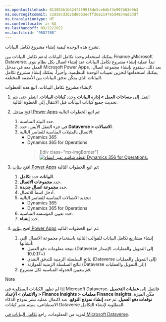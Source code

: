 ```yaml
---
ms.openlocfilehash: 013055b1b424f4f99f8de5ce6dbf3e997b83e9b3
ms.sourcegitcommit: c1858cd3b2bd6663edff36e214795d4934ad3ddf
ms.translationtype: HT
ms.contentlocale: ar-SA
ms.lasthandoff: 09/22/2022
ms.locfileid: "9582768"
---
```

تشرح هذه الوحدة كيفية إنشاء مشروع تكامل البيانات. 

يمكنك استخدام وحدة تكامل البيانات لدعم تكامل البيانات بين Finance وMicrosoft Dataverse. تبدأ عملية إنشاء مشروع تكامل البيانات عند إنشاء اتصال بكل نظام تنوي العمل معه في مدخل Microsoft Power Apps. بعد ذلك، ستقوم بإنشاء مجموعة اتصال، يمكنك استخدامها لتخزين تعيينات الوحدة التنظيمية. وأخيراً، يمكنك إنشاء مشروع تكامل البيانات الذي يمكّن تدفق البيانات بين الأنظمة المختلفة.

لإنشاء مشروع تكامل البيانات، اتبع هذه الخطوات: 

1.  انتقل إلى **مساحات العمل > إدارة البيانات** وحدد **كيانات البيانات**. انتظر حتى يتم تحديث جميع كيانات البيانات قبل الانتقال إلى الخطوة التالية.
2.  افتح [مدخل Power Apps](https://make.preview.powerapps.com/?azure-portal=true) ثم اتبع الخطوات التالية:
    1. حدد البيئة المناسبة.
    1. في جزء التنقل الأيمن، حدد **Dataverse > الاتصالات**.
    1. الاتصال بالمثيلات المناسبة للعناصر التالية:
        - Dynamics 365
        - Dynamics 365 for Operations
            > [!div class="mx-imgBorder"]
            > [![لقطة شاشة تميز إنشاء Dynamics 356 for Operations.](../media/power-apps-data-integrator.png)](../media/power-apps-data-integrator.png#lightbox)

3.  افتح [بيئات Power Apps](https://admin.powerplatform.microsoft.com/?azure-portal=true) ثم اتبع الخطوات التالية:
    1. حدد **تكامل‎ البيانات**.
    1. حدد **مجموعات الاتصال**.
    1. حدد **مجموعة اتصال جديدة**.
    1. أدخل اسماً للاتصال.
    1. تحديد الاتصالات المناسبة للعناصر التالية:
        - Dynamics 365
        - Dynamics 365 for Operations
    1. حدد تعيين المؤسسة المناسبة.
    1. حدد **إنشاء**.
4.  افتح [بيئات Power Apps](https://admin.powerplatform.microsoft.com/home/?azure-portal=true) ثم اتبع الخطوات التالية:
    1. إنشاء مشاريع تكامل البيانات للقوالب التالية باستخدام مجموعة الاتصال التي أنشأتها:
        - نتيجة معلومات دفع العميل‬ (Dataverse إلى التمويل والعمليات، الإصدار +10.0.17)
        - نتائج السلسلة الزمنية للتدفق النقدي (Dataverse إلى التمويل والعمليات)
        - نتائج السلسلة الزمنية للموازنة (Dataverse إلى التمويل والعمليات)
    1. قم بتعيين الجدولة المناسبة لكل مشروع.

> [!NOTE] 
> إذا لم تظهر الكيانات المطلوبة في Microsoft Dataverse، فانتقل إلى **عمليات التحصيل والائتمان‬ > الإعداد > Finance Insights > معلمات Finance Insights**. مكّن الميزة **توقعات دفع العميل‬**، ثم حدد **إنشاء نموذج التوقع‬**. عند اكتمال عملية نشر نموذج الذكاء الاصطناعي، سيتم نشر كيانات Dataverse المطلوبة لإنشاء التكامل.

لمزيد من المعلومات، راجع [تكامل البيانات في Microsoft Dataverse](/power-platform/admin/data-integrator/?azure-portal=true).
